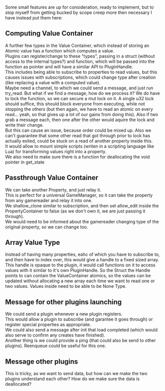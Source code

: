 Some small features are up for consideration, ready to implement,
but to stop myself from getting bucked by scope creep more then necessary I have instead put them here:  
  
## Computing Value Container
A further few types in the Value Container, which instead of storing an Atomic value has a function which computes a value.  
Plugins can register/change to these "types", passing in a struct (without access to the internal types?) and function,
which will be passed into the function as pointer and will have a similar API to PluginHandle.  
This includes being able to subscribe to properties to read values, but this causes issues with subscriptions, which could change type after creation (like replacing a value with a computed value).  
Maybe need a channel, to which we could send a message, and just run try_read. But what if we find a message, how do we process it?
We do have to lock the function, so we can secure a mut lock on it. A single u32 lock should suffice, this should block everyone from executing,
while not stopping the others (but then again, we have to read an atomic on every read... yeah, so that gives up a lot of our gains from doing this).
Also if two grab a message each, then one after the other would aquire the lock and write their change.  
But this can cause an issue, because order could be mixed up. Also we can't guarantee that some other read that got through prior to lock has actually exited, could be stuck on a read of another property inside this.  
It would allow to mount simple scripts (writen in a scripting language like Lua) for transforming values right into a property.  
We also need to make sure there is a function for deallocating the void pointer in get_state

## Passthrough Value Container
We can take another Property, and just relay it.  
This is perfect for a universal GameManager, so it can take the property from any gamereader and relay it into one.  
We shallow_clone similar to subscription, and then set allow_edit inside the PropertyContainer to false (as we don't own it, we are just passing it through).  
We would need to be informed about the gamereader changing type of the original property, so we can change too.  

## Array Value Type
Instead of having many properties, eahc of which you have to subscribe to, and then have to index over, this would give a handle to a fixed sized array.
This handle is opaque to the plugin, it would call functions on it to access values with it similar to it's own PluginHandle.
So the Struct the Handle points to can contain the ValueContainer atomics, so the values can be updated without allocating a new array each time we want to read one or two values.
Values inside need to be able to be None Type.

## Message for other plugins launching
We could send a plugin whenever a new plugin registers.  
This would allow a plugin to subscribe (and garantee it goes through) or register special properties as appropriate.  
We could also send a message after init that load completed (which would also serve to confirm any creates have finished).  
Another thing is we could provide a ping (that could also be send to other plugins). Reenqueue could be useful for this one.  

## Message other plugins
This is tricky, as we want to send data, but how can we make the two plugins understand each other? How do we make sure the data is deallocated?
